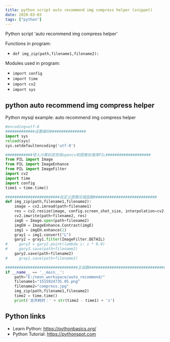 ```yaml
---
title: python script auto recommend img compress helper (snippet)
date: 2020-03-03
tags: ["python"]
---
```

Python script 'auto recommend img compress helper'

Functions in program: 
* `def img_zip(path,filename1,filename2):`

Modules used in program: 
* `import config`
* `import time`
* `import cv2`
* `import sys`

## python auto recommend img compress helper

Python mysql example: auto recommend img compress helper

```python
#encoding=utf-8
#############设置编码################
import sys
reload(sys)
sys.setdefaultencoding('utf-8')

############导入计算机视觉库opencv和图像处理库PIL####################
from PIL import Image
from PIL import ImageEnhance
from PIL import ImageFilter
import cv2
import time
import config
time1 = time.time()

########################自定义图像压缩函数############################
def img_zip(path,filename1,filename2):
    image = cv2.imread(path+filename1)
    res = cv2.resize(image, config.screen_shot_size, interpolation=cv2.INTER_AREA)
    cv2.imwrite(path+filename2, res)
    imgE = Image.open(path+filename2)
    imgEH = ImageEnhance.Contrast(imgE)
    img1 = imgEH.enhance(1)
    gray1 = img1.convert("L")
    gary2 = gray1.filter(ImageFilter.DETAIL)
#     gary3 = gary2.point(lambda i: i * 0.9)
#     gary3.save(path+filename2)
    gary2.save(path+filename2)
#     gray1.save(path+filename2)

################################主函数##################################
if __name__ == '__main__':
    path="E:/neon_workspace/auto_recommend/"
    filename1="1515924735.05.png"
    filename2="compress.jpg"
    img_zip(path,filename1,filename2)
    time2 = time.time()
    print('总共耗时：' + str(time2 - time1) + 's')

```

## Python links

- Learn Python: https://pythonbasics.org/
- Python Tutorial: https://pythonspot.com

